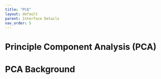 ```yaml
---
title: "PCA"
layout: default
parent: Interface Details
nav_order: 5
---
```


# Principle Component Analysis (PCA)

# PCA Background